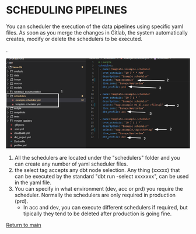 # SCHEDULING PIPELINES

You can scheduler the execution of the data pipelines using specific yaml files. As soon as you merge the changes in Gitlab, the system automatically creates, modify or delete the schedulers to be executed.  

. 


![Scheduler files](images/scheduler_files.png)


1. All the schedulers are located under the "schedulers" folder and you can create any number of yaml scheduler files.
2. the select tag accepts any dbt node selection. Any thing (xxxxx) that can be executed by the standard "dbt run -select xxxxxxx", can be used in the yaml file.
3. You can specify in what environment (dev, acc or prd) you require the scheduler. Normally the schedulers are only required in production (prd).
    * In acc and dev, you can execute different schedulers if required, but tipically they tend to be deleted after production is going fine.


[Return to main](../README.md)